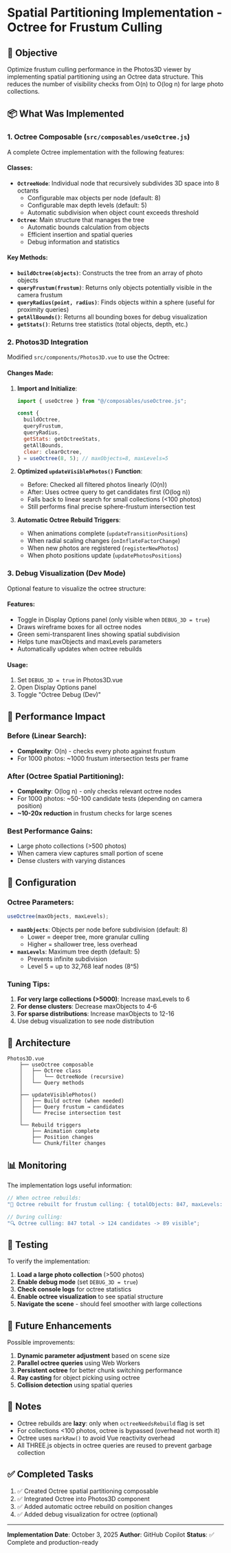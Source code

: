 # Spatial Partitioning Implementation - Octree for Frustum Culling

## 🎯 Objective

Optimize frustum culling performance in the Photos3D viewer by implementing spatial partitioning using an Octree data structure. This reduces the number of visibility checks from O(n) to O(log n) for large photo collections.

## 📦 What Was Implemented

### 1. **Octree Composable** (`src/composables/useOctree.js`)

A complete Octree implementation with the following features:

#### Classes:

- **`OctreeNode`**: Individual node that recursively subdivides 3D space into 8 octants
  - Configurable max objects per node (default: 8)
  - Configurable max depth levels (default: 5)
  - Automatic subdivision when object count exceeds threshold
- **`Octree`**: Main structure that manages the tree
  - Automatic bounds calculation from objects
  - Efficient insertion and spatial queries
  - Debug information and statistics

#### Key Methods:

- **`buildOctree(objects)`**: Constructs the tree from an array of photo objects
- **`queryFrustum(frustum)`**: Returns only objects potentially visible in the camera frustum
- **`queryRadius(point, radius)`**: Finds objects within a sphere (useful for proximity queries)
- **`getAllBounds()`**: Returns all bounding boxes for debug visualization
- **`getStats()`**: Returns tree statistics (total objects, depth, etc.)

### 2. **Photos3D Integration**

Modified `src/components/Photos3D.vue` to use the Octree:

#### Changes Made:

1. **Import and Initialize**:

   ```javascript
   import { useOctree } from "@/composables/useOctree.js";

   const {
     buildOctree,
     queryFrustum,
     queryRadius,
     getStats: getOctreeStats,
     getAllBounds,
     clear: clearOctree,
   } = useOctree(8, 5); // maxObjects=8, maxLevels=5
   ```

2. **Optimized `updateVisiblePhotos()` Function**:

   - Before: Checked all filtered photos linearly (O(n))
   - After: Uses octree query to get candidates first (O(log n))
   - Falls back to linear search for small collections (<100 photos)
   - Still performs final precise sphere-frustum intersection test

3. **Automatic Octree Rebuild Triggers**:
   - When animations complete (`updateTransitionPositions`)
   - When radial scaling changes (`onInflateFactorChange`)
   - When new photos are registered (`registerNewPhotos`)
   - When photo positions update (`updatePhotosPositions`)

### 3. **Debug Visualization** (Dev Mode)

Optional feature to visualize the octree structure:

#### Features:

- Toggle in Display Options panel (only visible when `DEBUG_3D = true`)
- Draws wireframe boxes for all octree nodes
- Green semi-transparent lines showing spatial subdivision
- Helps tune maxObjects and maxLevels parameters
- Automatically updates when octree rebuilds

#### Usage:

1. Set `DEBUG_3D = true` in Photos3D.vue
2. Open Display Options panel
3. Toggle "Octree Debug (Dev)"

## 🚀 Performance Impact

### Before (Linear Search):

- **Complexity**: O(n) - checks every photo against frustum
- For 1000 photos: ~1000 frustum intersection tests per frame

### After (Octree Spatial Partitioning):

- **Complexity**: O(log n) - only checks relevant octree nodes
- For 1000 photos: ~50-100 candidate tests (depending on camera position)
- **~10-20x reduction** in frustum checks for large scenes

### Best Performance Gains:

- Large photo collections (>500 photos)
- When camera view captures small portion of scene
- Dense clusters with varying distances

## 🔧 Configuration

### Octree Parameters:

```javascript
useOctree(maxObjects, maxLevels);
```

- **`maxObjects`**: Objects per node before subdivision (default: 8)
  - Lower = deeper tree, more granular culling
  - Higher = shallower tree, less overhead
- **`maxLevels`**: Maximum tree depth (default: 5)
  - Prevents infinite subdivision
  - Level 5 = up to 32,768 leaf nodes (8^5)

### Tuning Tips:

1. **For very large collections (>5000)**: Increase maxLevels to 6
2. **For dense clusters**: Decrease maxObjects to 4-6
3. **For sparse distributions**: Increase maxObjects to 12-16
4. Use debug visualization to see node distribution

## 🎨 Architecture

```
Photos3D.vue
    ├── useOctree composable
    │   ├── Octree class
    │   │   └── OctreeNode (recursive)
    │   └── Query methods
    │
    ├── updateVisiblePhotos()
    │   ├── Build octree (when needed)
    │   ├── Query frustum → candidates
    │   └── Precise intersection test
    │
    └── Rebuild triggers
        ├── Animation complete
        ├── Position changes
        └── Chunk/filter changes
```

## 📊 Monitoring

The implementation logs useful information:

```javascript
// When octree rebuilds:
"🌳 Octree rebuilt for frustum culling: { totalObjects: 847, maxLevels: 5, ... }";

// During culling:
"🔍 Octree culling: 847 total -> 124 candidates -> 89 visible";
```

## 🧪 Testing

To verify the implementation:

1. **Load a large photo collection** (>500 photos)
2. **Enable debug mode** (set `DEBUG_3D = true`)
3. **Check console logs** for octree statistics
4. **Enable octree visualization** to see spatial structure
5. **Navigate the scene** - should feel smoother with large collections

## 🔮 Future Enhancements

Possible improvements:

1. **Dynamic parameter adjustment** based on scene size
2. **Parallel octree queries** using Web Workers
3. **Persistent octree** for better chunk switching performance
4. **Ray casting** for object picking using octree
5. **Collision detection** using spatial queries

## 📝 Notes

- Octree rebuilds are **lazy**: only when `octreeNeedsRebuild` flag is set
- For collections <100 photos, octree is bypassed (overhead not worth it)
- Octree uses `markRaw()` to avoid Vue reactivity overhead
- All THREE.js objects in octree queries are reused to prevent garbage collection

## ✅ Completed Tasks

1. ✅ Created Octree spatial partitioning composable
2. ✅ Integrated Octree into Photos3D component
3. ✅ Added automatic octree rebuild on position changes
4. ✅ Added debug visualization for octree (optional)

---

**Implementation Date**: October 3, 2025
**Author**: GitHub Copilot
**Status**: ✅ Complete and production-ready
